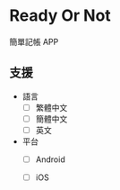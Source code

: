 # Ready Or Not

簡單記帳 APP

## 支援

* 語言
  - [ ] 繁體中文
  - [ ] 簡體中文
  - [ ] 英文

* 平台
  - [ ] Android
  - [ ] iOS
 
